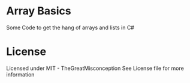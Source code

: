 ﻿# Array Basics

Some Code to get the hang of arrays and lists in C#

# License

Licensed under MIT - TheGreatMisconception
See License file for more information